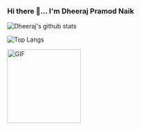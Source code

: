 ### Hi there 👋... I'm Dheeraj Pramod Naik

![Dheeraj's github stats](https://github-readme-stats.vercel.app/api?username=DheerajPramodNaik&show_icons=true&hide_border=false) 

![Top Langs](https://github-readme-stats.vercel.app/api/top-langs/?username=DheerajPramodNaik&layout=compact&hide_border=true)


<img align="centre" width="170" height="170" alt="GIF" src="https://media.giphy.com/media/3o7TKMt1VVNkHV2PaE/giphy.gif" />



<!--
**DheerajPramodNaik/DheerajPramodNaik** is a ✨ _special_ ✨ repository because its `README.md` (this file) appears on your GitHub profile.

Here are some ideas to get you started:

- 🔭 I’m currently working on ...
- 🌱 I’m currently learning ...
- 👯 I’m looking to collaborate on ...
- 🤔 I’m looking for help with ...
- 💬 Ask me about ...
- 📫 How to reach me: ...
- 😄 Pronouns: ...
- ⚡ Fun fact: ...
-->
